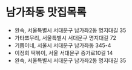 # 남가좌동 맛집목록
* 완숙, 서울특별시 서대문구 남가좌2동 명지대길 35
* 가타쯔무리, 서울특별시 서대문구 명지대길 72
* 기쁨이네, 서울시 서대문구 남가좌동 345-4
* 이정희 떡볶이, 서울 서대문구 증가로10길 14
* 완숙, 서울특별시 서대문구 남가좌2동 명지대길 35
